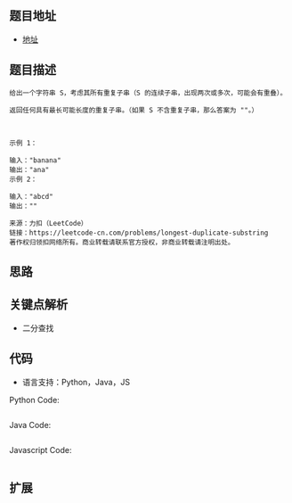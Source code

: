 ## 题目地址

- [地址](https://leetcode-cn.com/problems/search-in-rotated-sorted-array/)

## 题目描述

```
给出一个字符串 S，考虑其所有重复子串（S 的连续子串，出现两次或多次，可能会有重叠）。

返回任何具有最长可能长度的重复子串。（如果 S 不含重复子串，那么答案为 ""。）

 

示例 1：

输入："banana"
输出："ana"
示例 2：

输入："abcd"
输出：""

来源：力扣（LeetCode）
链接：https://leetcode-cn.com/problems/longest-duplicate-substring
著作权归领扣网络所有。商业转载请联系官方授权，非商业转载请注明出处。
```

## 思路


## 关键点解析

- 二分查找

## 代码

- 语言支持：Python，Java，JS

Python Code:

```python

```

Java Code:

```java
```

Javascript Code:
```js
```

## 扩展


